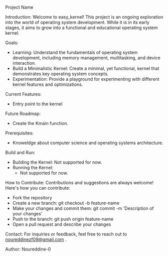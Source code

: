 Project Name

Introduction:
Welcome to easy_kernel! This project is an ongoing exploration into the world of operating system development. While it is in its early stages, it aims to grow into a functional and educational operating system kernel.

Goals:
- Learning: Understand the fundamentals of operating system development, including memory management, multitasking, and device interaction.
- Build a Minimalistic Kernel: Create a minimal, yet functional, kernel that demonstrates key operating system concepts.
- Experimentation: Provide a playground for experimenting with different kernel features and optimizations.

Current Features:
- Entry point to the kernel

Future Roadmap:
- Create the Kmain function.

Prerequisites:
- Knoweldge about computer science and operating systems architecture.

Build and Run:
- Building the Kernel: Not supported for now.
- Running the Kernel:
  - Not supported for now.

How to Contribute:
Contributions and suggestions are always welcome! Here's how you can contribute:
- Fork the repository
- Create a new branch: git checkout -b feature-name
- Make your changes and commit them: git commit -m 'Description of your changes'
- Push to the branch: git push origin feature-name
- Open a pull request and describe your changes

Contact:
For inquiries or feedback, feel free to reach out to noureddinezf09@gmail.com .

Author:
Noureddine-0

